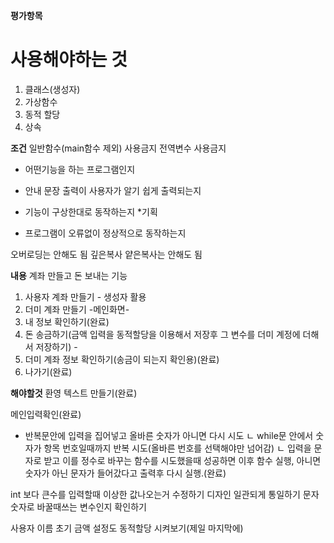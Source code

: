 **평가항목**

**사용해야하는 것**
===
1. 클래스(생성자)
2. 가상함수
3. 동적 할당
4. 상속

**조건**
일반함수(main함수 제외) 사용금지
전역변수 사용금지

- 어떤기능을 하는 프로그램인지

- 안내 문장 출력이 사용자가 알기 쉽게 출력되는지
- 기능이 구상한대로 동작하는지 *기획
- 프로그램이 오류없이 정상적으로 동작하는지

오버로딩는 안해도 됨
깊은복사 얕은복사는 안해도 됨

**내용**
계좌 만들고 돈 보내는 기능

1.  사용자 계좌 만들기 - 생성자 활용
2.  더미 계좌 만들기
-메인화면-
1.  내 정보 확인하기(완료)
2.  돈 송금하기(금액 입력을 동적할당을 이용해서 저장후 그 변수를 더미 계정에 더해서 저장하기)   -   
3.  더미 계좌 정보 확인하기(송금이 되는지 확인용)(완료)
4.  나가기(완료)

**해야할것**
환영 텍스트 만들기(완료)

메인입력확인(완료)
- 반복문안에 입력을 집어넣고 올바른 숫자가 아니면 다시 시도
ㄴ while문 안에서 숫자가 항목 번호일때까지 반복 시도(올바른 번호를 선택해야만 넘어감)
ㄴ 입력을 문자로 받고 이를 정수로 바꾸는 함수를 시도했을때 성공하면 이후 함수 실행, 아니면 숫자가 아닌 문자가 들어갔다고 출력후 다시 실행.(완료)

int 보다 큰수를 입력할때 이상한 값나오는거 수정하기
디자인 일관되게 통일하기
문자 숫자로 바꿀때쓰는 변수인지 확인하기

사용자 이름 초기 금액 설정도 동적할당 시켜보기(제일 마지막에)
